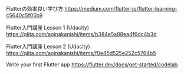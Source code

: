 

Flutterの効率良い学び方
https://medium.com/flutter-jp/flutter-learning-c5640c5f05b9

Flutter入門講座 Lesson 1 (Udacity)
https://qiita.com/aoinakanishi/items/b384e5a88ea4f6dc4b3d

Flutter入門講座 Lesson 2 (Udacity)
https://qiita.com/aoinakanishi/items/f0e45d525e252c5764b5



Write your first Flutter app
https://flutter.dev/docs/get-started/codelab